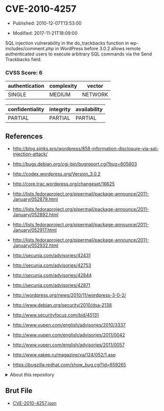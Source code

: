 # CVE-2010-4257

- Published: 2010-12-07T13:53:00

- Modified: 2017-11-21T18:09:00

SQL injection vulnerability in the do_trackbacks function in wp-includes/comment.php in WordPress before 3.0.2 allows remote authenticated users to execute arbitrary SQL commands via the Send Trackbacks field.

### CVSS Score: **6**

| authentication | complexity | vector |
| --- | --- | --- |
| SINGLE | MEDIUM | NETWORK |

| confidentiality | integrity | availability |
| --- | --- | --- |
| PARTIAL | PARTIAL | PARTIAL |

## References

* http://blog.sjinks.pro/wordpress/858-information-disclosure-via-sql-injection-attack/

* http://bugs.debian.org/cgi-bin/bugreport.cgi?bug=605603

* http://codex.wordpress.org/Version_3.0.2

* http://core.trac.wordpress.org/changeset/16625

* http://lists.fedoraproject.org/pipermail/package-announce/2011-January/052879.html

* http://lists.fedoraproject.org/pipermail/package-announce/2011-January/052892.html

* http://lists.fedoraproject.org/pipermail/package-announce/2011-January/052917.html

* http://lists.fedoraproject.org/pipermail/package-announce/2011-January/052932.html

* http://secunia.com/advisories/42431

* http://secunia.com/advisories/42753

* http://secunia.com/advisories/42844

* http://secunia.com/advisories/42871

* http://wordpress.org/news/2010/11/wordpress-3-0-2/

* http://www.debian.org/security/2010/dsa-2138

* http://www.securityfocus.com/bid/45131

* http://www.vupen.com/english/advisories/2010/3337

* http://www.vupen.com/english/advisories/2011/0042

* http://www.vupen.com/english/advisories/2011/0057

* http://www.xakep.ru/magazine/xa/124/052/1.asp

* https://bugzilla.redhat.com/show_bug.cgi?id=659265

<details>
<summary>About this repository</summary> 

  This repository is part of the project [Live Hack CVE](https://github.com/Live-Hack-CVE). Main website can be found [www.live-hack.org](https://www.live-hack.org) 
  
  Made by [Sn0wAlice](https://github.com/Sn0wAlice) for the people that care about security and need to have a feed of the latest CVEs. Hope you enjoy it, don't forget to star the repo and follow me on [Twitter](https://twitter.com/Sn0wAlice) and [Github](https://github.com/Sn0wAlice). And that is my [personnal website](https://www.alice-snow.me/)

  - [Home Page](https://github.com/Live-Hack-CVE)
  - [Framework](https://github.com/Live-Hack-CVE/cve-framework)
  - [CVE database](https://github.com/Live-Hack-CVE/full_database)
  - [Changelog](https://github.com/Live-Hack-CVE/Changelog)
</details>

## Brut File

* [CVE-2010-4257.json](https://raw.githubusercontent.com/Live-Hack-CVE/full_database/main/cves/2010/CVE-2010-4257.json)

